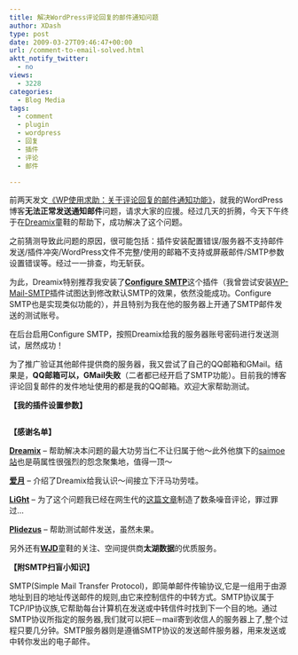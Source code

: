 ```yaml
---
title: 解决WordPress评论回复的邮件通知问题
author: XDash
type: post
date: 2009-03-27T09:46:47+00:00
url: /comment-to-email-solved.html
aktt_notify_twitter:
  - no
views:
  - 3228
categories:
  - Blog Media
tags:
  - comment
  - plugin
  - wordpress
  - 回复
  - 插件
  - 评论
  - 邮件

---
```

前两天发文<a href="http://www.fanbing.net/blog/comment-to-replies-problem.html" target="_blank">《WP使用求助：关于评论回复的邮件通知功能》</a>，就我的WordPress博客**无法正常发送通知邮件**问题，请求大家的应援。经过几天的折腾，今天下午终于在<a href="http://www.dreamix.cn/" target="_blank">Dreamix</a>童鞋的帮助下，成功解决了这个问题。

之前猜测导致此问题的原因，很可能包括：插件安装配置错误/服务器不支持邮件发送/插件冲突/WordPress文件不完整/使用的邮箱不支持或屏蔽邮件/SMTP参数设置错误等。经过一一排查，均无斩获。

为此，Dreamix特别推荐我安装了<a href="http://coffee2code.com/wp-plugins/configure-smtp/" target="_blank"><strong>Configure SMTP</strong></a>这个插件（我曾尝试安装<a href="http://www.callum-macdonald.com/code/wp-mail-smtp/" target="_blank">WP-Mail-SMTP</a>插件试图达到修改默认SMTP的效果，依然没能成功。Configure SMTP也是实现类似功能的），并且特别为我在他的服务器上开通了SMTP邮件发送的测试账号。

<!--more-->在后台启用Configure SMTP，按照Dreamix给我的服务器账号密码进行发送测试，居然成功！

为了推广验证其他邮件提供商的服务器，我又尝试了自己的QQ邮箱和GMail。结果是，**QQ邮箱可以，GMail失败**（二者都已经开启了SMTP功能）。目前我的博客评论回复邮件的发件地址使用的都是我的QQ邮箱。欢迎大家帮助测试。

**【我的插件设置参数】**

<img decoding="async" src="http://farm4.static.flickr.com/3571/3388868687_0f2752271b.jpg" alt="" /> 

**【感谢名单】**

<a href="http://www.dreamix.cn/" target="_blank"><strong>Dreamix</strong></a> &#8211; 帮助解决本问题的最大功劳当仁不让归属于他～此外他旗下的<a href="http://www.saimoe.org/" target="_blank">saimoe站</a>也是萌属性很强烈的怨念聚集地，值得一顶～

<a href="http://moon-blog.cn/" target="_blank"><strong>爱月</strong></a> &#8211; 介绍了Dreamix给我认识～间接立下汗马功劳哇。

<a href="http://www.lightory.net/" target="_blank"><strong>LiGht</strong></a> &#8211; 为了这个问题我已经在网生代的<a href="http://www.weborn.org/jump-reader-2-896/" target="_blank">这篇文章</a>制造了数条噪音评论，罪过罪过&#8230;

<a href="http://www.plidezus.net" target="_blank"><strong>Plidezus</strong></a> &#8211; 帮助测试邮件发送，虽然未果。

另外还有<a href="http://wjd.name" target="_blank"><strong>WJD</strong></a>童鞋的关注、空间提供商**太湖数据**的优质服务。

**【附SMTP扫盲小知识】**

SMTP(Simple Mail Transfer Protocol)，即简单邮件传输协议,它是一组用于由源地址到目的地址传送邮件的规则,由它来控制信件的中转方式。SMTP协议属于TCP/IP协议族,它帮助每台计算机在发送或中转信件时找到下一个目的地。通过SMTP协议所指定的服务器,我们就可以把E－mail寄到收信人的服务器上了,整个过程只要几分钟。SMTP服务器则是遵循SMTP协议的发送邮件服务器，用来发送或中转你发出的电子邮件。